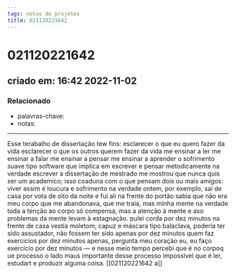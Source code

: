 ```yaml
---
tags: notas de projetos
title: 021120221642
---
```

# 021120221642
## criado em: 16:42 2022-11-02

### Relacionado
- palavras-chave: 
- notas: 
---
Esse terabalho de dissertação tew fins:
esclarecer o que eu quero fazer da vida
esclarecer o que os outros querem fazer da vida
me ensinar a ler
me ensinar a falar
me ensinar a pensar
me ensinar a aprender o sofrimento suave tipo software que implica em escrever e pensar metodicamente
na verdade escrever a dissertação de mestrado me mostrou que nunca quis ser um academico;
isso coaduna com o que pensam dois ou mais amigos: viver assim é loucura e sofrimento
na verdade ontem, por exemplo, saí de casa por vota de oito da noite e fui ali na frente do portão
sabia que não era meu corpo que me abandonava, que me traía, mas minha mente
na verdade toda a tenção ao corpo só compensa, mas a atenção à mente e aso problemas da mente levam à estagnação. 
pulei corda por dez minutos na frente de casa
vestia moletom, capuz e máscara tipo balaclava, poderia ter sido assustador,
não fossem ter sido apenas por dez minutos
quem faz exercicios por dez minutos apenas, pergunta meu coração
eu, eu faço exercício por dez minutos — e nesse meio tempo percebi que é  no corpoq ue processo o lado maus importante desse processo impossível que é ler, estudart e produzir alguma coisa. 
[[021120221642 a]]